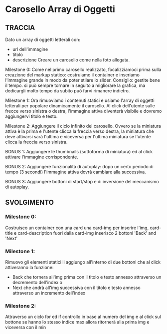 # Carosello Array di Oggetti

## TRACCIA

Dato un array di oggetti letterali con:
 - url dell'immagine
 - titolo
 - descrizione
Creare un carosello come nella foto allegata.

Milestone 0:
Come nel primo carosello realizzato, focalizziamoci prima sulla creazione del markup statico: costruiamo il container e inseriamo l'immagine grande in modo da poter stilare lo slider.
Consiglio: gestite bene il tempo. si può sempre tornare in seguito a migliorare la grafica, ma dedicargli molto tempo da subito può farvi rimanere indietro.

Milestone 1:
Ora rimuoviamo i contenuti statici e usiamo l'array di oggetti letterali per popolare dinamicamente il carosello.
Al click dell'utente sulle frecce verso sinistra o destra, l'immagine attiva diventerà visibile e dovremo aggiungervi titolo e testo.

Milestone 2:
Aggiungere il ciclo infinito del carosello. Ovvero se la miniatura attiva è la prima e l'utente clicca la freccia verso destra, la miniatura che deve attivarsi sarà l'ultima e viceversa per l'ultima miniatura se l'utente clicca la freccia verso sinistra.

BONUS 1:
Aggiungere le thumbnails (sottoforma di miniatura) ed al click attivare l'immagine corrispondente.

BONUS 2:
Aggiungere funzionalità di autoplay: dopo un certo periodo di tempo (3 secondi) l'immagine attiva dovrà cambiare alla successiva.

BONUS 3:
Aggiungere bottoni di start/stop e di inversione del meccanismo di autoplay.


## SVOLGIMENTO

### Milestone 0:

Costruisco un container con una card una card-img per inserire l'img, card-title e card-description
fuori dalla card-img inserisco 2 bottoni 'Back' and 'Next'

### Milestone 1:

Rimuovo gli elementi statici li aggiungo all'interno di due bottoni che al click attiveranno la funzione:
- Back che tornera all'img prima con il titolo e testo annesso attraverso un decremento dell'index o
- Next che andrà all'img successiva con il titolo e testo annesso attraverso un incremento dell'index

### Milestone 2:

Attraverso un ciclo for ed if controllo in base al numero del img e al click sul bottone se hanno lo stesso indice max allora ritornerà alla prima img e viceversa con il min